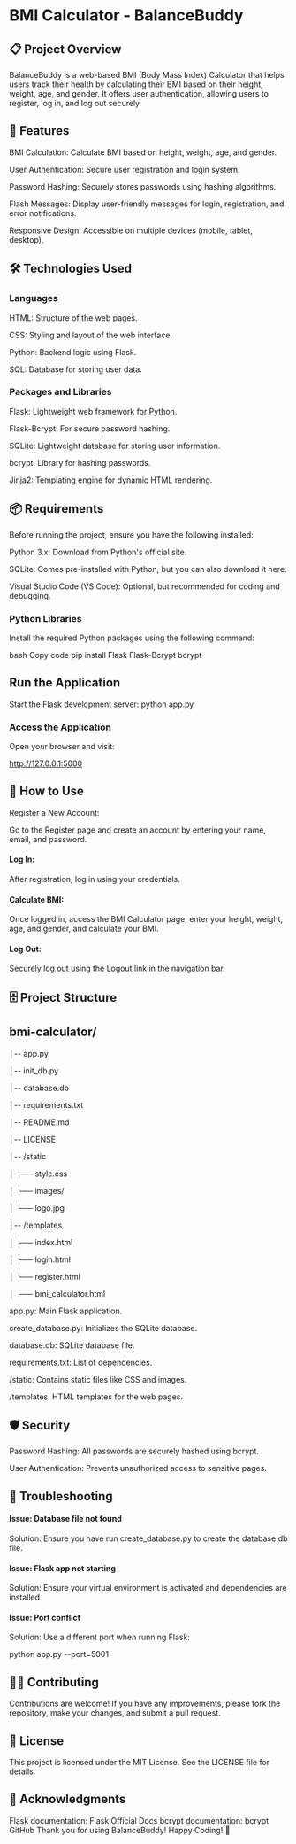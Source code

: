 # BMI Calculator - BalanceBuddy
## 📋 Project Overview
BalanceBuddy is a web-based BMI (Body Mass Index) Calculator that helps users track their health by calculating their BMI based on their height, weight, age, and gender. It offers user authentication, allowing users to register, log in, and log out securely.

## 🚀 Features
BMI Calculation: Calculate BMI based on height, weight, age, and gender.

User Authentication: Secure user registration and login system.

Password Hashing: Securely stores passwords using hashing algorithms.

Flash Messages: Display user-friendly messages for login, registration, and error notifications.

Responsive Design: Accessible on multiple devices (mobile, tablet, desktop).

## 🛠️ Technologies Used
### Languages

HTML: Structure of the web pages.

CSS: Styling and layout of the web interface.

Python: Backend logic using Flask.

SQL: Database for storing user data.

### Packages and Libraries

Flask: Lightweight web framework for Python.

Flask-Bcrypt: For secure password hashing.

SQLite: Lightweight database for storing user information.

bcrypt: Library for hashing passwords.

Jinja2: Templating engine for dynamic HTML rendering.

## 📦 Requirements
Before running the project, ensure you have the following installed:

Python 3.x: Download from Python's official site.

SQLite: Comes pre-installed with Python, but you can also download it here.

Visual Studio Code (VS Code): Optional, but recommended for coding and debugging. 

### Python Libraries

Install the required Python packages using the following command:

bash
Copy code
pip install Flask Flask-Bcrypt bcrypt
## Run the Application
Start the Flask development server:
python app.py
### Access the Application
Open your browser and visit:

http://127.0.0.1:5000
## 🔑 How to Use
Register a New Account:

Go to the Register page and create an account by entering your name, email, and password.
#### Log In:

After registration, log in using your credentials.
#### Calculate BMI:

Once logged in, access the BMI Calculator page, enter your height, weight, age, and gender, and calculate your BMI.
#### Log Out:

Securely log out using the Logout link in the navigation bar.
## 🗄️ Project Structure
## bmi-calculator/
│-- app.py	

│-- init_db.py

│-- database.db

│-- requirements.txt

│-- README.md

│-- LICENSE

│-- /static

│   ├── style.css

│   └── images/

│       └── logo.jpg

│-- /templates

│   ├── index.html

│   ├── login.html

│   ├── register.html

│   └── bmi_calculator.html

app.py: Main Flask application.

create_database.py: Initializes the SQLite database.

database.db: SQLite database file.

requirements.txt: List of dependencies.

/static: Contains static files like CSS and images.

/templates: HTML templates for the web pages.

## 🛡️ Security
Password Hashing: All passwords are securely hashed using bcrypt.

User Authentication: Prevents unauthorized access to sensitive pages.
## 🐛 Troubleshooting
#### Issue: Database file not found
Solution: Ensure you have run create_database.py to create the database.db file.

#### Issue: Flask app not starting
Solution: Ensure your virtual environment is activated and dependencies are installed.

#### Issue: Port conflict
Solution: Use a different port when running Flask:

python app.py --port=5001
## 👨‍💻 Contributing
Contributions are welcome! If you have any improvements, please fork the repository, make your changes, and submit a pull request.

## 📜 License

This project is licensed under the MIT License. See the LICENSE file for details.

## 🌟 Acknowledgments

Flask documentation: Flask Official Docs
bcrypt documentation: bcrypt GitHub
Thank you for using BalanceBuddy! Happy Coding! 🚀
